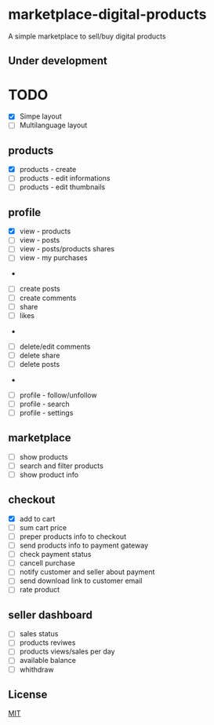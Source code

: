 # marketplace-digital-products

A simple marketplace to sell/buy digital products

## Under development

# TODO
- [x] Simpe layout
- [ ] Multilanguage layout

## products
- [x] products - create
- [ ] products - edit informations
- [ ] products - edit thumbnails

## profile
- [x] view - products
- [ ] view - posts
- [ ] view - posts/products shares
- [ ] view - my purchases
-
- [ ] create posts
- [ ] create comments
- [ ] share
- [ ] likes
-
- [ ] delete/edit comments
- [ ] delete share
- [ ] delete posts
-
- [ ] profile - follow/unfollow
- [ ] profile - search
- [ ] profile - settings

## marketplace
- [ ] show products
- [ ] search and filter products
- [ ] show product info

## checkout
- [x] add to cart
- [ ] sum cart price
- [ ] preper products info to checkout
- [ ] send products info to payment gateway
- [ ] check payment status
- [ ] cancell purchase
- [ ] notify customer and seller about payment
- [ ] send download link to customer email
- [ ] rate product

## seller dashboard
- [ ] sales status
- [ ] products reviwes
- [ ] products views/sales per day
- [ ] available balance
- [ ] whithdraw

## License
[MIT](https://choosealicense.com/licenses/mit/)
